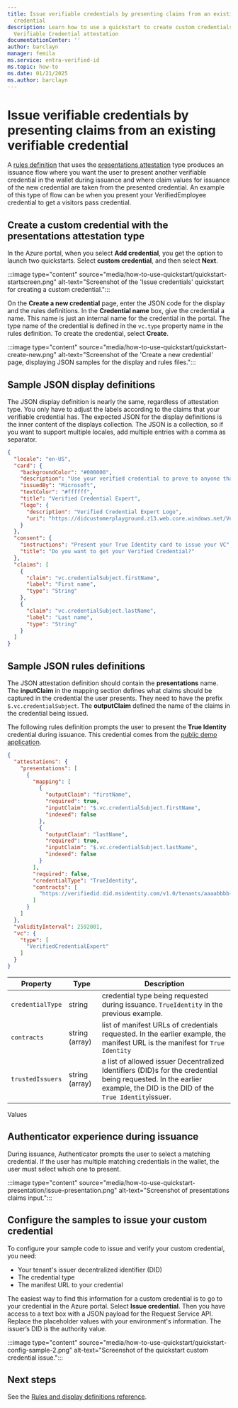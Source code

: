 ```yaml
---
title: Issue verifiable credentials by presenting claims from an existing verifiable
  credential
description: Learn how to use a quickstart to create custom credentials for from other
  Verifiable Credential attestation
documentationCenter: ''
author: barclayn
manager: femila
ms.service: entra-verified-id
ms.topic: how-to
ms.date: 01/21/2025
ms.author: barclayn
---
```


# Issue verifiable credentials by presenting claims from an existing verifiable credential

  
A [rules definition](rules-and-display-definitions-model.md#rulesmodel-type) that uses the [presentations attestation](rules-and-display-definitions-model.md#verifiablepresentationattestation-type) type produces an issuance flow where you want the user to present another verifiable credential in the wallet during issuance and where claim values for issuance of the new credential are taken from the presented credential. An example of this type of flow can be when you present your VerifiedEmployee credential to get a visitors pass credential.

## Create a custom credential with the presentations attestation type

In the Azure portal, when you select **Add credential**, you get the option to launch two quickstarts. Select **custom credential**, and then select **Next**. 

:::image type="content" source="media/how-to-use-quickstart/quickstart-startscreen.png" alt-text="Screenshot of the 'Issue credentials' quickstart for creating a custom credential.":::

On the **Create a new credential** page, enter the JSON code for the display and the rules definitions. In the **Credential name** box, give the credential a name. This name is just an internal name for the credential in the portal. The type name of the credential is defined in the `vc.type` property name in the rules definition. To create the credential, select **Create**.

:::image type="content" source="media/how-to-use-quickstart/quickstart-create-new.png" alt-text="Screenshot of the 'Create a new credential' page, displaying JSON samples for the display and rules files.":::

## Sample JSON display definitions

The JSON display definition is nearly the same, regardless of attestation type. You only have to adjust the labels according to the claims that your verifiable credential has. The expected JSON for the display definitions is the inner content of the displays collection. The JSON is a collection, so if you want to support multiple locales, add multiple entries with a comma as separator. 

```json
{
  "locale": "en-US",
  "card": {
    "backgroundColor": "#000000",
    "description": "Use your verified credential to prove to anyone that you know all about verifiable credentials.",
    "issuedBy": "Microsoft",
    "textColor": "#ffffff",
    "title": "Verified Credential Expert",
    "logo": {
      "description": "Verified Credential Expert Logo",
      "uri": "https://didcustomerplayground.z13.web.core.windows.net/VerifiedCredentialExpert_icon.png"
    }
  },
  "consent": {
    "instructions": "Present your True Identity card to issue your VC",
    "title": "Do you want to get your Verified Credential?"
  },
  "claims": [
    {
      "claim": "vc.credentialSubject.firstName",
      "label": "First name",
      "type": "String"
    },
    {
      "claim": "vc.credentialSubject.lastName",
      "label": "Last name",
      "type": "String"
    }
  ]
}
```

## Sample JSON rules definitions

The JSON attestation definition should contain the **presentations** name. The **inputClaim** in the mapping section defines what claims should be captured in the credential the user presents. They need to have the prefix `$.vc.credentialSubject`. The **outputClaim** defined the name of the claims in the credential being issued. 

The following rules definition prompts the user to present the **True Identity** credential during issuance. This credential comes from the [public demo application](https://woodgroveemployee.azurewebsites.net/). 

```json
{
  "attestations": {
    "presentations": [
      {
        "mapping": [
          {
            "outputClaim": "firstName",
            "required": true,
            "inputClaim": "$.vc.credentialSubject.firstName",
            "indexed": false
          },
          {
            "outputClaim": "lastName",
            "required": true,
            "inputClaim": "$.vc.credentialSubject.lastName",
            "indexed": false
          }
        ],
        "required": false,
        "credentialType": "TrueIdentity",
        "contracts": [
          "https://verifiedid.did.msidentity.com/v1.0/tenants/aaaabbbb-0000-cccc-1111-dddd2222eeee/verifiableCredentials/contracts/M2MzMmVkNDAtOGExMC00NjViLThiYTQtMGIxZTg2ODgyNjY4dHJ1ZSBpZGVudGl0eSBwcm9k/manifest"
        ]
      }
    ]
  },
  "validityInterval": 2592001,
  "vc": {
    "type": [
      "VerifiedCredentialExpert"
    ]
  }
}
```

| Property | Type | Description |
| -------- | -------- | -------- |
|`credentialType`| string | credential type being requested during issuance. `TrueIdentity` in the previous example. |
|`contracts` | string (array) | list of manifest URLs of credentials requested. In the earlier example, the manifest URL is the manifest for `True Identity` |
| `trustedIssuers` | string (array) | a list of allowed issuer Decentralized Identifiers (DID)s for the credential being requested. In the earlier example, the DID is the DID of the `True Identity`issuer. |

Values

## Authenticator experience during issuance

During issuance, Authenticator prompts the user to select a matching credential. If the user has multiple matching credentials in the wallet, the user must select which one to present.

:::image type="content" source="media/how-to-use-quickstart-presentation/issue-presentation.png" alt-text="Screenshot of presentations claims input.":::

## Configure the samples to issue your custom credential

To configure your sample code to issue and verify your custom credential, you need:

- Your tenant's issuer decentralized identifier (DID)
- The credential type
- The manifest URL to your credential 

The easiest way to find this information for a custom credential is to go to your credential in the Azure portal. Select **Issue credential**. Then you have access to a text box with a JSON payload for the Request Service API. Replace the placeholder values with your environment's information. The issuer’s DID is the authority value.

:::image type="content" source="media/how-to-use-quickstart/quickstart-config-sample-2.png" alt-text="Screenshot of the quickstart custom credential issue.":::

## Next steps

See the [Rules and display definitions reference](rules-and-display-definitions-model.md).